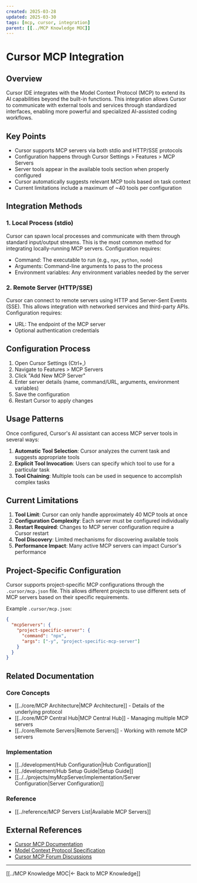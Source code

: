 ```yaml
---
created: 2025-03-28
updated: 2025-03-30
tags: [mcp, cursor, integration]
parent: [[../MCP Knowledge MOC]]
---
```


# Cursor MCP Integration

## Overview

Cursor IDE integrates with the Model Context Protocol (MCP) to extend its AI capabilities beyond the built-in functions. This integration allows Cursor to communicate with external tools and services through standardized interfaces, enabling more powerful and specialized AI-assisted coding workflows.

## Key Points

- Cursor supports MCP servers via both stdio and HTTP/SSE protocols
- Configuration happens through Cursor Settings > Features > MCP Servers
- Server tools appear in the available tools section when properly configured
- Cursor automatically suggests relevant MCP tools based on task context
- Current limitations include a maximum of ~40 tools per configuration

## Integration Methods

### 1. Local Process (stdio)

Cursor can spawn local processes and communicate with them through standard input/output streams. This is the most common method for integrating locally-running MCP servers. Configuration requires:

- Command: The executable to run (e.g., `npx`, `python`, `node`)
- Arguments: Command-line arguments to pass to the process
- Environment variables: Any environment variables needed by the server

### 2. Remote Server (HTTP/SSE)

Cursor can connect to remote servers using HTTP and Server-Sent Events (SSE). This allows integration with networked services and third-party APIs. Configuration requires:

- URL: The endpoint of the MCP server
- Optional authentication credentials

## Configuration Process

1. Open Cursor Settings (Ctrl+,)
2. Navigate to Features > MCP Servers
3. Click "Add New MCP Server"
4. Enter server details (name, command/URL, arguments, environment variables)
5. Save the configuration
6. Restart Cursor to apply changes

## Usage Patterns

Once configured, Cursor's AI assistant can access MCP server tools in several ways:

1. **Automatic Tool Selection**: Cursor analyzes the current task and suggests appropriate tools
2. **Explicit Tool Invocation**: Users can specify which tool to use for a particular task
3. **Tool Chaining**: Multiple tools can be used in sequence to accomplish complex tasks

## Current Limitations

1. **Tool Limit**: Cursor can only handle approximately 40 MCP tools at once
2. **Configuration Complexity**: Each server must be configured individually
3. **Restart Required**: Changes to MCP server configuration require a Cursor restart
4. **Tool Discovery**: Limited mechanisms for discovering available tools
5. **Performance Impact**: Many active MCP servers can impact Cursor's performance

## Project-Specific Configuration

Cursor supports project-specific MCP configurations through the `.cursor/mcp.json` file. This allows different projects to use different sets of MCP servers based on their specific requirements.

Example `.cursor/mcp.json`:

```json
{
  "mcpServers": {
    "project-specific-server": {
      "command": "npx",
      "args": ["-y", "project-specific-mcp-server"]
    }
  }
}
```

## Related Documentation

### Core Concepts

- [[../core/MCP Architecture|MCP Architecture]] - Details of the underlying protocol
- [[../core/MCP Central Hub|MCP Central Hub]] - Managing multiple MCP servers
- [[../core/Remote Servers|Remote Servers]] - Working with remote MCP servers

### Implementation

- [[../development/Hub Configuration|Hub Configuration]]
- [[../development/Hub Setup Guide|Setup Guide]]
- [[../../projects/myMcpServer/implementation/Server Configuration|Server Configuration]]

### Reference

- [[../reference/MCP Servers List|Available MCP Servers]]

## External References

- [Cursor MCP Documentation](https://docs.cursor.com/context/model-context-protocol)
- [Model Context Protocol Specification](https://modelcontextprotocol.io/)
- [Cursor MCP Forum Discussions](https://forum.cursor.com/t/mcp-install-config-and-management-suggestions/49283)

---

[[../MCP Knowledge MOC|← Back to MCP Knowledge]]
